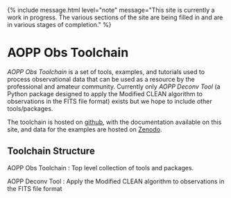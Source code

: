 
{% 
	include message.html 
		level="note" 
		message="This site is currently a work in progress. The various sections of the site are being filled in and are in various stages of completion." 
%}


# AOPP Obs Toolchain #

*AOPP Obs Toolchain* is a set of tools, examples, and tutorials used to process observational data that can be used as a resource by the professional and amateur community. Currently only *AOPP Deconv Tool* (a Python package designed to apply the Modified CLEAN algorithm to observations in the FITS file format) exists but we hope to include other tools/packages.

The toolchain is hosted on [github](https://github.com/jackdobinson/aopp_obs_toolchain), with the documentation available on this site, and data for the examples are hosted on [Zenodo](https://zenodo.org/records/13384454).


## Toolchain Structure ##

AOPP Obs Toolchain
: Top level collection of tools and packages.
  
  AOPP Deconv Tool
  : Apply the Modified CLEAN algorithm to observations in the FITS file format

